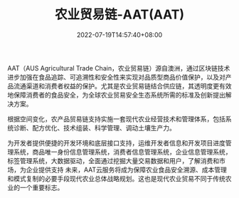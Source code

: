 ﻿---
weight: 
title: "农业贸易链-AAT(AAT)"
description: "AAT（AUS Agricultural Trade Chain，农业贸易链）源自澳洲，通过区块链技术进步加强在食品追踪、可追溯性和安全性来实现对品质型商品价值保护，以及对产品流通渠道和消费者权益的..."
date: 2022-07-19T14:57:40+08:00
lastmod: 2022-07-19T14:57:40+08:00
draft: false
authors: ["Simon"]
featuredImage: "nongyemaoyilian-aataat.jpg"
link: "http://aat.ink/"
tags: ["数字代币","农业贸易链-AAT(AAT)"]
categories: ["navigation"]
navigation: ["数字代币"]
lightgallery: true
toc: true
pinned: false
recommend: false
recommend1: false
---
AAT（AUS Agricultural Trade Chain，农业贸易链）源自澳洲，通过区块链技术进步加强在食品追踪、可追溯性和安全性来实现对品质型商品价值保护，以及对产品流通渠道和消费者权益的保护。尤其是农业贸易链结合供应链，其透明度更有效地保障消费者的食品安全，为全球农业贸易安全生态系统所需的标准及创新提出解决方案。

根据空间变化，农产品贸易链支持实施一套现代农业经营技术和管理体系，包括系统诊断、配方优化、技术组装、科学管理、调动土壤生产力。

为开发者提供便捷的开发环境和底层接口支持，运维开发者信息和开发项目进度管理系统，商品唯一身份信息管理系统，消费者信息管理系统，企业信息管理系统，标签管理系统，大数据驱动，全面通过挖掘大量交易数据和用户，了解消费和市场，为企业提供支持 未来，AAT云服务将成为保障农业食品安全溯源、成本管理和模式复制的必要手段现代农业总体战略规划。这也是现代农业贸易不同于传统农业的一个重要标志。